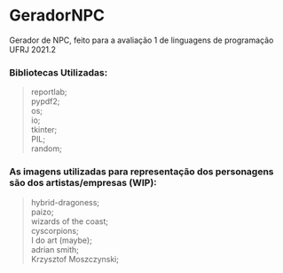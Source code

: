 # GeradorNPC
Gerador de NPC, feito para a avaliação 1 de linguagens de programação UFRJ 2021.2

### Bibliotecas Utilizadas: <br />
  >reportlab; <br />
  >pypdf2; <br />
  >os; <br />
  >io; <br />
  >tkinter; <br />
  >PIL; <br />
  >random; <br />

### As imagens utilizadas para representação dos personagens são dos artistas/empresas **(WIP)**:<br />
  >hybrid-dragoness; <br />
  >paizo; <br />
  >wizards of the coast;<br />
  >cyscorpions;<br />
  >I do art (maybe);<br />
  >adrian smith;<br />
  >Krzysztof Moszczynski;<br />


